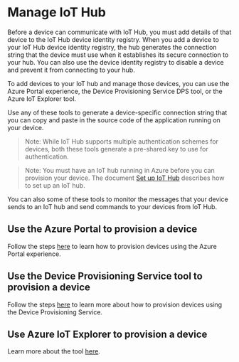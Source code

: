 # Manage IoT Hub

Before a device can communicate with IoT Hub, you must add details of that device to the IoT Hub device identity registry.
When you add a device to your IoT Hub device identity registry, the hub generates the connection string that the device must use when it establishes its secure connection to your hub.
You can also use the device identity registry to disable a device and prevent it from connecting to your hub.

To add devices to your IoT hub and manage those devices, you can use the Azure Portal experience, the Device Provisioning Service DPS tool, or the Azure IoT Explorer tool.

Use any of these tools to generate a device-specific connection string that you can copy and paste in the source code of the application running on your device.

> Note: While IoT Hub supports multiple authentication schemes for devices, both these tools generate a pre-shared key to use for authentication.

> Note: You must have an IoT hub running in Azure before you can provision your device. The document [Set up IoT Hub](./setup_iothub.md) describes how to set up an IoT hub.

You can also some of these tools to monitor the messages that your device sends to an IoT hub and send commands to your devices from IoT Hub.

## Use the Azure Portal to provision a device

Follow the steps [here](https://docs.microsoft.com/en-us/azure/iot-hub/iot-hub-create-through-portal#register-a-new-device-in-the-iot-hub) to learn how to provision devices using the Azure Portal experience.

## Use the Device Provisioning Service tool to provision a device

Follow the steps [here](https://docs.microsoft.com/en-us/azure/iot-dps/) to learn more about how to provision devices using the Device Provisioning Service.

## Use Azure IoT Explorer to provision a device

Learn more about the tool [here](https://github.com/Azure/azure-iot-explorer).